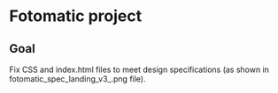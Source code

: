 # Fotomatic project

## Goal
Fix CSS and index.html files to meet design specifications (as shown in fotomatic_spec_landing_v3_.png file).



